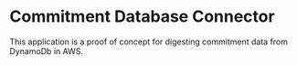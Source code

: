 # Commitment Database Connector

This application is a proof of concept for digesting commitment data from DynamoDb in AWS.
